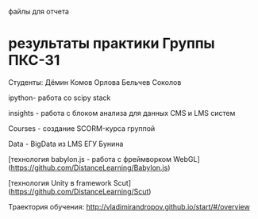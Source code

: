 файлы для отчета 

результаты практики Группы ПКС-31 
========================
Студенты: Дёмин Комов  Орлова Бельчев Соколов

ipython- работа co scipy stack

insights - работа с блоком анализа для данных CMS и LMS систем

Courses - создание SCORM-курса группой

Data - BigData из LMS ЕГУ Бунина

[технология babylon.js - работа с фреймворком WebGL] (https://github.com/DistanceLearning/Babylon.js)

[технология Unity в framework Scut] (https://github.com/DistanceLearning/Scut)

Траектория обучения: http://vladimirandropov.github.io/start/#/overview

